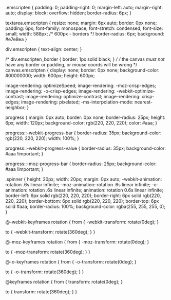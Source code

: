 .emscripten {
  padding: 0;
  padding-right: 0;
  margin-left: auto;
  margin-right: auto;
  display: block;
  overflow: hidden;
  border-radius: 6px;
}

textarea.emscripten {
  resize: none;
  margin: 6px auto;
  border: 0px none;
  padding: 6px;
  font-family: monospace;
  font-stretch: condensed;
  font-size: small;
  width: 588px;
  /* 600px - borders */
  border-radius: 6px;
  background: #e7e8ea
}

div.emscripten {
  text-align: center;
}

/* div.emscripten_border { border: 1px solid black; } */
/* the canvas *must not* have any border or padding, or mouse coords will be wrong */
canvas.emscripten {
  display: none;
  border: 0px none;
  background-color: #00000000;
  width: 600px;
  height: 600px;

  image-rendering: optimizeSpeed;
  image-rendering: -moz-crisp-edges;
  image-rendering: -o-crisp-edges;
  image-rendering: -webkit-optimize-contrast;
  image-rendering: optimize-contrast;
  image-rendering: crisp-edges;
  image-rendering: pixelated;
  -ms-interpolation-mode: nearest-neighbor;
}

progress {
  margin: 0px auto;
  border: 0px none;
  border-radius: 25px;
  height: 6px;
  width: 120px;
  background-color: rgb(220, 220, 220);
  color: #aaa;
}

progress::-webkit-progress-bar {
  border-radius: 35px;
  background-color: rgb(220, 220, 220);
  width: 100%;
}

progress::-webkit-progress-value {
  border-radius: 35px;
  background-color: #aaa !important;
}

progress::-moz-progress-bar {
  border-radius: 25px;
  background-color: #aaa !important;
}

.spinner {
  height: 20px;
  width: 20px;
  margin: 0px auto;
  -webkit-animation: rotation .6s linear infinite;
  -moz-animation: rotation .6s linear infinite;
  -o-animation: rotation .6s linear infinite;
  animation: rotation 0.6s linear infinite;
  border-left: 6px solid rgb(220, 220, 220);
  border-right: 6px solid rgb(220, 220, 220);
  border-bottom: 6px solid rgb(220, 220, 220);
  border-top: 6px solid #aaa;
  border-radius: 100%;
  background-color: rgba(255, 255, 255, 0);
}

@-webkit-keyframes rotation {
  from {
    -webkit-transform: rotate(0deg);
  }

  to {
    -webkit-transform: rotate(360deg);
  }
}

@-moz-keyframes rotation {
  from {
    -moz-transform: rotate(0deg);
  }

  to {
    -moz-transform: rotate(360deg);
  }
}

@-o-keyframes rotation {
  from {
    -o-transform: rotate(0deg);
  }

  to {
    -o-transform: rotate(360deg);
  }
}

@keyframes rotation {
  from {
    transform: rotate(0deg);
  }

  to {
    transform: rotate(360deg);
  }
}
